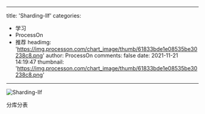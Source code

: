 
---
title: 'Sharding-llf'
categories: 
 - 学习
 - ProcessOn
 - 推荐
headimg: 'https://img.processon.com/chart_image/thumb/61833bde1e08535be30238c8.png'
author: ProcessOn
comments: false
date: 2021-11-21 14:19:47
thumbnail: 'https://img.processon.com/chart_image/thumb/61833bde1e08535be30238c8.png'
---

<div>   
<img class="thumb" alt="Sharding-llf" src="https://img.processon.com/chart_image/thumb/61833bde1e08535be30238c8.png" referrerpolicy="no-referrer">
<p>分库分表</p>  
</div>
            